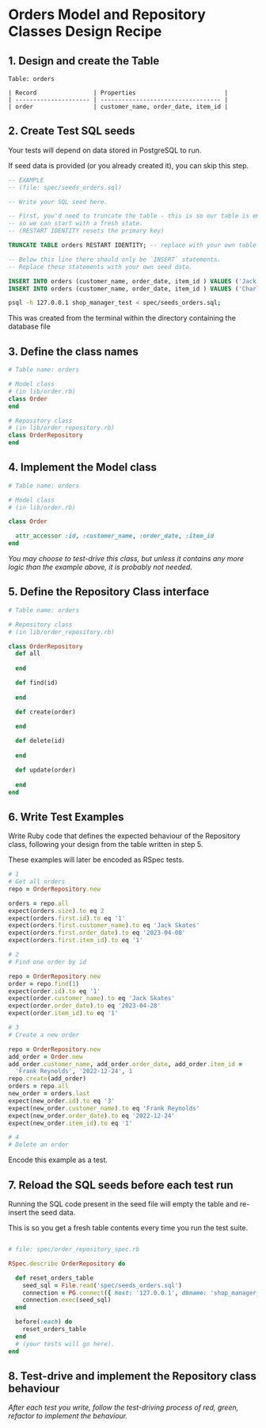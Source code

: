 # Orders Model and Repository Classes Design Recipe

## 1. Design and create the Table

```
Table: orders

| Record                | Properties                         |
| --------------------- | ---------------------------------- |
| order                 | customer_name, order_date, item_id |
```

## 2. Create Test SQL seeds

Your tests will depend on data stored in PostgreSQL to run.

If seed data is provided (or you already created it), you can skip this step.

```sql
-- EXAMPLE
-- (file: spec/seeds_orders.sql)

-- Write your SQL seed here. 

-- First, you'd need to truncate the table - this is so our table is emptied between each test run,
-- so we can start with a fresh state.
-- (RESTART IDENTITY resets the primary key)

TRUNCATE TABLE orders RESTART IDENTITY; -- replace with your own table name.

-- Below this line there should only be `INSERT` statements.
-- Replace these statements with your own seed data.

INSERT INTO orders (customer_name, order_date, item_id ) VALUES ('Jack Skates', '2023-04-28', 1 );
INSERT INTO orders (customer_name, order_date, item_id ) VALUES ('Charlie Kelly', '2020-08-12', 2 );
```

```bash
psql -h 127.0.0.1 shop_manager_test < spec/seeds_orders.sql;
```
This was created from the terminal within the directory containing the database file

## 3. Define the class names


```ruby
# Table name: orders

# Model class
# (in lib/order.rb)
class Order
end

# Repository class
# (in lib/order_repository.rb)
class OrderRepository
end
```

## 4. Implement the Model class


```ruby
# Table name: orders

# Model class
# (in lib/order.rb)

class Order

  attr_accessor :id, :customer_name, :order_date, :item_id
end


```

*You may choose to test-drive this class, but unless it contains any more logic than the example above, it is probably not needed.*

## 5. Define the Repository Class interface

```ruby
# Table name: orders

# Repository class
# (in lib/order_repository.rb)

class OrderRepository
  def all
    
  end

  def find(id)
    
  end

  def create(order)
    
  end

  def delete(id)
    
  end

  def update(order)
    
  end
end
```

## 6. Write Test Examples

Write Ruby code that defines the expected behaviour of the Repository class, following your design from the table written in step 5.

These examples will later be encoded as RSpec tests.

```ruby
# 1
# Get all orders
repo = OrderRepository.new

orders = repo.all
expect(orders.size).to eq 2
expect(orders.first.id).to eq '1'
expect(orders.first.customer_name).to eq 'Jack Skates'
expect(orders.first.order_date).to eq '2023-04-08'
expect(orders.first.item_id).to eq '1'

# 2
# Find one order by id

repo = OrderRepository.new
order = repo.find(1)
expect(order.id).to eq '1'
expect(order.customer_name).to eq 'Jack Skates'
expect(order.order_date).to eq '2023-04-28'
expect(order.item_id).to eq '1'

# 3
# Create a new order

repo = OrderRepository.new
add_order = Order.new
add_order.customer_name, add_order.order_date, add_order.item_id = 
  'Frank Reynolds', '2022-12-24', 1
repo.create(add_order)
orders = repo.all
new_order = orders.last
expect(new_order.id).to eq '3'
expect(new_order.customer_name).to eq 'Frank Reynolds'
expect(new_order.order_date).to eq '2022-12-24'
expect(new_order.item_id).to eq '1'

# 4 
# Delete an order

```

Encode this example as a test.

## 7. Reload the SQL seeds before each test run

Running the SQL code present in the seed file will empty the table and re-insert the seed data.

This is so you get a fresh table contents every time you run the test suite.

```ruby

# file: spec/order_repository_spec.rb

RSpec.describe OrderRepository do

  def reset_orders_table 
    seed_sql = File.read('spec/seeds_orders.sql')
    connection = PG.connect({ host: '127.0.0.1', dbname: 'shop_manager_test' })
    connection.exec(seed_sql)
  end

  before(:each) do
    reset_orders_table
  end
  # (your tests will go here).
end
```

## 8. Test-drive and implement the Repository class behaviour

_After each test you write, follow the test-driving process of red, green, refactor to implement the behaviour._